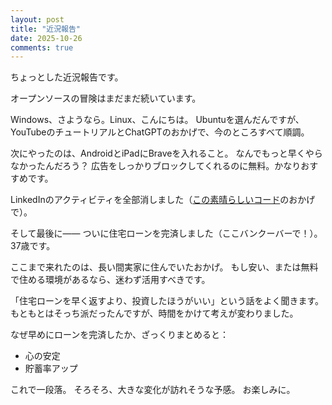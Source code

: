 ```yaml
---
layout: post
title: "近況報告"
date: 2025-10-26
comments: true
---
```


ちょっとした近況報告です。

オープンソースの冒険はまだまだ続いています。

Windows、さようなら。Linux、こんにちは。
Ubuntuを選んだんですが、YouTubeのチュートリアルとChatGPTのおかげで、今のところすべて順調。

次にやったのは、AndroidとiPadにBraveを入れること。
なんでもっと早くやらなかったんだろう？
広告をしっかりブロックしてくれるのに無料。かなりおすすめです。

LinkedInのアクティビティを全部消しました（<a href="https://github.com/onceiwasadev/delete-linkedin-activity" target="_blank" rel="noopener noreferrer">この素晴らしいコード</a>のおかげで）。

そして最後に——
ついに住宅ローンを完済しました（ここバンクーバーで！）。
37歳です。

ここまで来れたのは、長い間実家に住んでいたおかげ。
もし安い、または無料で住める環境があるなら、迷わず活用すべきです。

「住宅ローンを早く返すより、投資したほうがいい」という話をよく聞きます。
もともとはそっち派だったんですが、時間をかけて考えが変わりました。

なぜ早めにローンを完済したか、ざっくりまとめると：

<ul> 
<li>心の安定</li> 
<li>貯蓄率アップ</li> 
</ul>

これで一段落。
そろそろ、大きな変化が訪れそうな予感。
お楽しみに。
